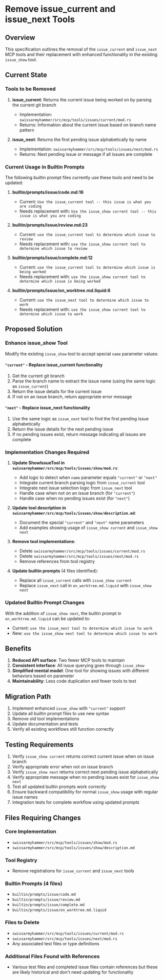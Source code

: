 # Remove issue_current and issue_next Tools

## Overview

This specification outlines the removal of the `issue_current` and `issue_next` MCP tools and their replacement with enhanced functionality in the existing `issue_show` tool.

## Current State

### Tools to be Removed

1. **issue_current**: Returns the current issue being worked on by parsing the current git branch
   - Implementation: `swissarmyhammer/src/mcp/tools/issues/current/mod.rs`
   - Returns: Information about the current issue based on branch name pattern

2. **issue_next**: Returns the first pending issue alphabetically by name
   - Implementation: `swissarmyhammer/src/mcp/tools/issues/next/mod.rs`
   - Returns: Next pending issue or message if all issues are complete

### Current Usage in Builtin Prompts

The following builtin prompt files currently use these tools and need to be updated:

1. **builtin/prompts/issue/code.md:16**
   - Current: `Use the issue_current tool -- this issue is what you are coding`
   - Needs replacement with: `Use the issue_show current tool -- this issue is what you are coding`

2. **builtin/prompts/issue/review.md:23**
   - Current: `use the issue_current tool to determine which issue to review`
   - Needs replacement with: `use the issue_show current tool to determine which issue to review`

3. **builtin/prompts/issue/complete.md:12**
   - Current: `use the issue_current tool to determine which issue is being worked`
   - Needs replacement with: `use the issue_show current tool to determine which issue is being worked`

4. **builtin/prompts/issue/on_worktree.md.liquid:6**
   - Current: `use the issue_next tool to determine which issue to work`
   - Needs replacement with: `use the issue_show current tool to determine which issue to work`

## Proposed Solution

### Enhance issue_show Tool

Modify the existing `issue_show` tool to accept special `name` parameter values:

#### `"current"` - Replace issue_current functionality
1. Get the current git branch
2. Parse the branch name to extract the issue name (using the same logic as `issue_current`)
3. Return the issue details for the current issue
4. If not on an issue branch, return appropriate error message

#### `"next"` - Replace issue_next functionality
1. Use the same logic as `issue_next` tool to find the first pending issue alphabetically
2. Return the issue details for the next pending issue
3. If no pending issues exist, return message indicating all issues are complete

### Implementation Changes Required

1. **Update ShowIssueTool in `swissarmyhammer/src/mcp/tools/issues/show/mod.rs`**:
   - Add logic to detect when `name` parameter equals `"current"` or `"next"`
   - Integrate current branch parsing logic from `issue_current` tool
   - Integrate next issue selection logic from `issue_next` tool
   - Handle case when not on an issue branch (for `"current"`)
   - Handle case when no pending issues exist (for `"next"`)

2. **Update tool description in `swissarmyhammer/src/mcp/tools/issues/show/description.md`**:
   - Document the special `"current"` and `"next"` name parameters
   - Add examples showing usage of `issue_show current` and `issue_show next`

3. **Remove tool implementations**:
   - Delete `swissarmyhammer/src/mcp/tools/issues/current/mod.rs`
   - Delete `swissarmyhammer/src/mcp/tools/issues/next/mod.rs`
   - Remove references from tool registry

4. **Update builtin prompts** (4 files identified):
   - Replace all `issue_current` calls with `issue_show current`
   - Replace `issue_next` call in `on_worktree.md.liquid` with `issue_show next`

### Updated Builtin Prompt Changes

With the addition of `issue_show next`, the builtin prompt in `on_worktree.md.liquid` can be updated to:
- Current: `use the issue_next tool to determine which issue to work`
- New: `use the issue_show next tool to determine which issue to work`

## Benefits

1. **Reduced API surface**: Two fewer MCP tools to maintain
2. **Consistent interface**: All issue querying goes through `issue_show`
3. **Simplified mental model**: One tool for showing issues with different behaviors based on parameter
4. **Maintainability**: Less code duplication and fewer tools to test

## Migration Path

1. Implement enhanced `issue_show` with `"current"` support
2. Update all builtin prompt files to use new syntax
3. Remove old tool implementations
4. Update documentation and tests
5. Verify all existing workflows still function correctly

## Testing Requirements

1. Verify `issue_show current` returns correct current issue when on issue branch
2. Verify appropriate error when not on issue branch
3. Verify `issue_show next` returns correct next pending issue alphabetically
4. Verify appropriate message when no pending issues exist for `issue_show next`
5. Test all updated builtin prompts work correctly
6. Ensure backward compatibility for normal `issue_show` usage with regular issue names
7. Integration tests for complete workflow using updated prompts

## Files Requiring Changes

### Core Implementation
- `swissarmyhammer/src/mcp/tools/issues/show/mod.rs`
- `swissarmyhammer/src/mcp/tools/issues/show/description.md`

### Tool Registry
- Remove registrations for `issue_current` and `issue_next` tools

### Builtin Prompts (4 files)
- `builtin/prompts/issue/code.md`
- `builtin/prompts/issue/review.md`
- `builtin/prompts/issue/complete.md`
- `builtin/prompts/issue/on_worktree.md.liquid`

### Files to Delete
- `swissarmyhammer/src/mcp/tools/issues/current/mod.rs`
- `swissarmyhammer/src/mcp/tools/issues/next/mod.rs`
- Any associated test files or type definitions

### Additional Files Found with References
- Various test files and completed issue files contain references but these are likely historical and don't need updating for functionality